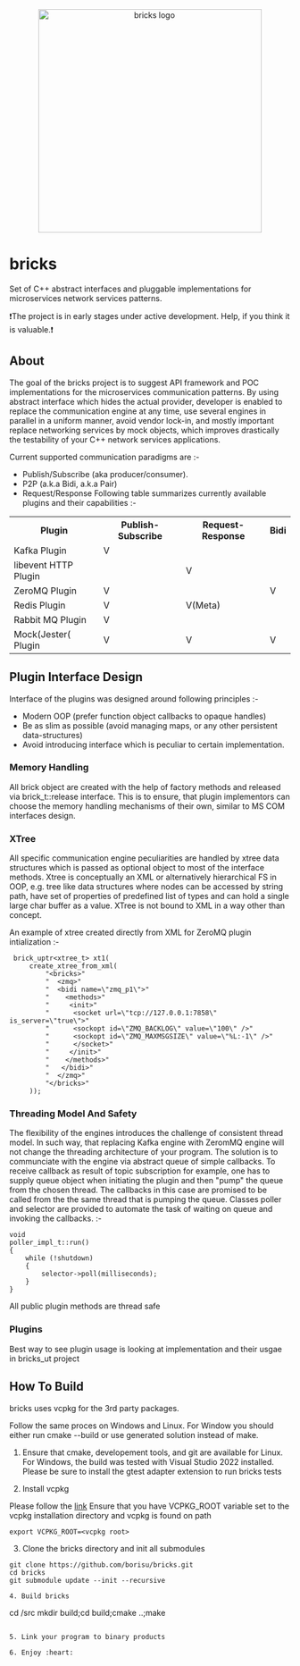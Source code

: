 
<div align="center">
<img alt="bricks logo" src="https://github.com/borisu/bricks/assets/7937935/63ad0a60-5d7b-40ff-89bf-748ba04bd2c7" width="400px"/>
</div>

# bricks

Set of C++ abstract interfaces and pluggable implementations for microservices network services patterns.

❗The project is in early stages under active development. Help, if you think it is valuable.❗

## About 

The goal of the bricks project is to suggest API framework and POC implementations for the microservices communication patterns. By using abstract interface which hides the actual provider, developer is enabled to replace the communication engine at any time, use several engines in parallel in a uniform manner, avoid vendor lock-in, and mostly important replace networking services by mock objects, which improves drastically the testability of your C++ network services applications.

Current supported communication paradigms are :-
- Publish/Subscribe (aka producer/consumer).
- P2P (a.k.a Bidi, a.k.a Pair) 
- Request/Response 
Following table summarizes currently available plugins and their capabilities :-

<table>
  <tr>
    <th>Plugin</th>
    <th>Publish-Subscribe</th>
    <th>Request-Response</th>
    <th>Bidi</th>
  </tr>
  <tr>
    <td>Kafka Plugin</td>
    <td>V</td>
    <td></td>
    <td></td>
  </tr>
    <td>libevent HTTP Plugin</td>
    <td></td>
    <td>V</td>
    <td></td>
  </tr>
  </tr>
    <td>ZeroMQ Plugin</td>
    <td>V</td>
    <td></td>
    <td>V</td>
  </tr>
   </tr>
    <td>Redis Plugin</td>
    <td>V</td>
    <td>V(Meta)</td>
    <td></td>
  </tr>
   </tr>
    <td>Rabbit MQ Plugin</td>
    <td>V</td>
    <td></td>
    <td></td>
  </tr>

  </tr>
    <td>Mock(Jester( Plugin</td>
    <td>V</td>
    <td>V</td>
    <td>V</td>
  </tr>
</table>

## Plugin Interface Design 

Interface of the plugins was designed around following principles :-
- Modern OOP (prefer function object callbacks to opaque handles)
- Be as slim as possible (avoid managing maps, or any other persistent data-structures)
- Avoid introducing interface which is peculiar to certain implementation.
  
### Memory Handling

All brick object are created with the help of factory methods and released via brick_t::release interface. This is to ensure, that plugin implementors can choose the memory handling mechanisms of their own, similar to MS COM interfaces design.

### XTree 
All specific communication engine peculiarities are handled by xtree data structures which is passed as optional object to most of the interface methods. Xtree is conceptually an XML or alternatively hierarchical FS in OOP, e.g. tree like data structures where nodes can be accessed by string path, have set of properties of predefined list of types and can hold a single large char buffer as a value. XTree is not bound to XML in a way other than concept.

An example of xtree created directly from XML for ZeroMQ plugin intialization :-

```
 brick_uptr<xtree_t> xt1(
     create_xtree_from_xml(
         "<bricks>"
         "  <zmq>"
         "	<bidi name=\"zmq_p1\">"
         "    <methods>"
         "     <init>"
         "      <socket url=\"tcp://127.0.0.1:7858\" is_server=\"true\">"
         "	    <sockopt id=\"ZMQ_BACKLOG\" value=\"100\" />"
         "	    <sockopt id=\"ZMQ_MAXMSGSIZE\" value=\"%L:-1\" />"
         "      </socket>"
         "     </init>"
         "    </methods>"
         "   </bidi>"
         "  </zmq>"
         "</bricks>"
     ));
```
### Threading Model And Safety

The flexibility of the engines introduces the challenge of consistent thread model. In such way, that replacing Kafka engine with ZeromMQ engine will not change the threading architecture of your program. The solution is to communciate with the engine via abstract queue of simple callbacks. To receive callback as result of topic subscription for example, one has to supply queue object when initiating the plugin and then "pump" the queue from the chosen thread. The callbacks in this case are promised to be called from the the same thread that is pumping the queue. Classes poller and selector are  provided to automate the task of waiting on queue and invoking the callbacks. :-

```
void
poller_impl_t::run()
{
	while (!shutdown)
	{
		selector->poll(milliseconds);
	}
}
```
All public plugin methods are thread safe

### Plugins 

Best way to see plugin usage is looking at implementation and their usgae in bricks_ut project

## How To Build

bricks uses vcpkg for the 3rd party packages. 

Follow the same proces on Windows and Linux. For Window you should either run cmake --build or use generated solution instead of make.

1. Ensure that cmake, developement tools, and git are available for Linux. For Windows, the build was tested with Visual Studio 2022 installed. Please be sure to install the gtest adapter extension to run bricks tests

2. Install vcpkg
   
Please follow the [link](https://learn.microsoft.com/en-us/vcpkg/get_started/get-started?pivots=shell-cmd) 
Ensure that you have VCPKG_ROOT variable set to the vcpkg installation directory and vcpkg is found on path
```
export VCPKG_ROOT=<vcpkg root>
```

3. Clone the bricks directory and init all submodules
```
git clone https://github.com/borisu/bricks.git
cd bricks
git submodule update --init --recursive

4. Build bricks
```
cd <bricks>/src
mkdir build;cd build;cmake ..;make
```

5. Link your program to binary products

6. Enjoy :heart:
